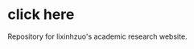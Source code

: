 # click here
[my page]: https://jonathan90125.github.io/

Repository for lixinhzuo's academic research website.
